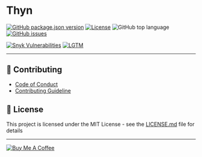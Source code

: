 # Thyn

[![GitHub package.json version][package-version-badge]](package.json)
[![License][package-license-badge]](LICENSE)
![GitHub top language][top-lang-badge]
[![GitHub issues][github-issues-badge]][github-issues-link]

[![Snyk Vulnerabilities][snyk-badge]][snyk-link]
[![LGTM][lgtm-badge]][lgtm-link]

---

## 💬 Contributing

- [Code of Conduct](CODE_OF_CONDUCT.md)
- [Contributing Guideline](CONTRIBUTING.md)

## 📜 License

This project is licensed under the MIT License - see the [LICENSE.md](LICENSE) file for details

---

[![Buy Me A Coffee][buymeacoffee-badge]][buymeacoffee-link]

[buymeacoffee-link]: https://www.buymeacoffee.com/hobroker
[buymeacoffee-badge]: https://www.buymeacoffee.com/assets/img/guidelines/download-assets-sm-2.svg
[package-version-badge]: https://img.shields.io/github/package-json/v/hobroker/thyn
[package-license-badge]: https://img.shields.io/github/license/hobroker/thyn
[github-issues-badge]: https://img.shields.io/github/issues/hobroker/thyn?logo=github
[github-issues-link]: https://github.com/hobroker/thyn/issues
[maintained-badge]: http://isitmaintained.com/badge/resolution/hobroker/thyn.svg
[maintained-link]: http://isitmaintained.com/project/hobroker/thyn
[top-lang-badge]: https://img.shields.io/github/languages/top/hobroker/thyn?logo=javascript
[snyk-badge]: https://img.shields.io/snyk/vulnerabilities/github/hobroker/thyn?logo=snyk
[snyk-link]: https://snyk.io/test/github/hobroker/thyn
[lgtm-badge]: https://img.shields.io/lgtm/alerts/g/hobroker/thyn.svg?logo=lgtm&logoWidth=18
[lgtm-link]: https://lgtm.com/projects/g/hobroker/thyn/context:javascript
